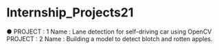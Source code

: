 # Internship_Projects21
● PROJECT : 1
Name : Lane detection for self-driving car using OpenCV
PROJECT : 2
Name : Building a model to detect blotch and rotten apples.
